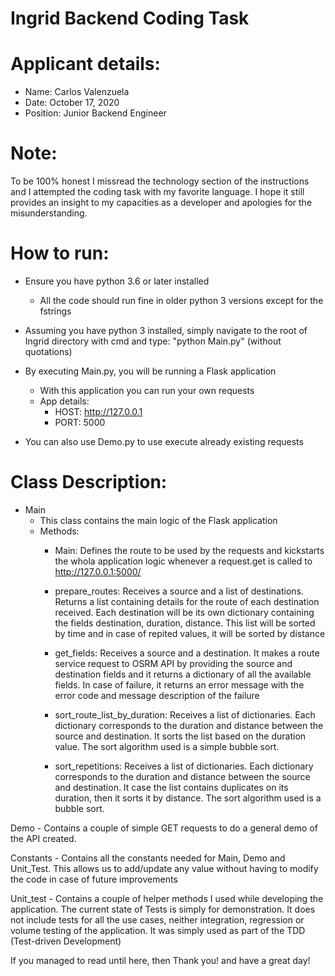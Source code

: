 # Ingrid Backend Coding Task
# Applicant details:
- Name: Carlos Valenzuela
- Date: October 17, 2020
- Position: Junior Backend Engineer

# Note:
To be 100% honest I missread the technology section of the instructions and I attempted the coding task with my favorite language. I hope it still provides an insight to my capacities as a developer and apologies for the misunderstanding.

# How to run:
- Ensure you have python 3.6 or later installed
	- All the code should run fine in older python 3 versions except for the fstrings

- Assuming you have python 3 installed, simply navigate to the root of Ingrid directory with cmd and type: "python Main.py" (without quotations) 

- By executing Main.py, you will be running a Flask application
	- With this application you can run your own requests
	- App details:
		- HOST: http://127.0.0.1 
		- PORT: 5000

- You can also use Demo.py to use execute already existing requests

# Class Description:

- Main
	- This class contains the main logic of the Flask application
	- Methods:
		- Main: Defines the route to be used by the requests and kickstarts the whola application logic whenever a request.get is called to http://127.0.0.1:5000/

		- prepare_routes: Receives a source and a list of destinations. Returns a list containing details for the route of each destination received. Each destination will be its own dictionary containing the fields destination, duration, distance. This list will be sorted by time and in case of repited values, it will be sorted by distance

		- get_fields: Receives a source and a destination. It makes a route service request to OSRM API by providing the source and destination fields and it returns a dictionary of all the available fields. In case of failure, it returns an error message with the error code and message description of the failure

		- sort_route_list_by_duration: Receives a list of dictionaries. Each dictionary corresponds to the duration and distance between the source and destination. It sorts the list based on the duration value. The sort algorithm used is a simple bubble sort.

		- sort_repetitions: Receives a list of dictionaries. Each dictionary corresponds to the duration and distance between the source and destination. It case the list contains duplicates on its duration, then it sorts it by distance. The sort algorithm used is a bubble sort.

Demo
	- Contains a couple of simple GET requests to do a general demo of the API created.

Constants
	- Contains all the constants needed for Main, Demo and Unit_Test. This allows us to add/update any value without having to modify the code in case of future improvements

Unit_test
	- Contains a couple of helper methods I used while developing the application. The current state of Tests is simply for demonstration. It does not include tests for all the use cases, neither integration, regression or volume testing of the application. It was simply used as part of the TDD (Test-driven Development)

If you managed to read until here, then Thank you! and have a great day!